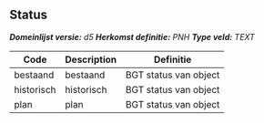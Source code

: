 ﻿## Status

*__Domeinlijst versie:__ d5*
*__Herkomst definitie:__ PNH*
*__Type veld:__ TEXT*

|__Code__ |__Description__ |__Definitie__	|
|	---	|	---	|   ---	| 
| bestaand | bestaand | BGT status van object |
| historisch | historisch | BGT status van object |
| plan | plan | BGT status van object |
